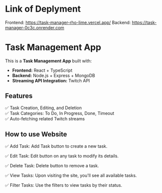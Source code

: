 
# Link of Deplyment 

 Frontend:  https://task-manager-rho-lime.vercel.app/ 
 Backend:   https://task-manager-0c3c.onrender.com


# Task Management App

This is a **Task Management App** built with:

- **Frontend:** React + TypeScript
- **Backend:** Node.js + Express + MongoDB
- **Streaming API Integration:** Twitch API

## Features

✅ Task Creation, Editing, and Deletion  
✅ Task Categories: To Do, In Progress, Done, Timeout  
✅ Auto-fetching related Twitch streams

## How to use Website
✅ Add Task: Add Task button to create a new task.

✅ Edit Task:  Edit button on any task to modify its details.

✅ Delete Task:  Delete button to remove a task.

✅ View Tasks: Upon visiting the site, you'll see all available tasks.

✅ Filter Tasks: Use the filters to view tasks by their status.






```


```
